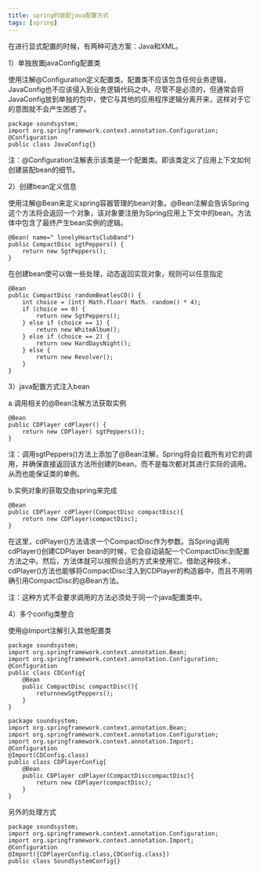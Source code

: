```yaml
---
title: spring的装配java配置方式
tags: [spring]
---
```


在进行显式配置的时候，有两种可选方案：Java和XML。

1）单独放置javaConfig配置类

使用注解@Configuration定义配置类。配置类不应该包含任何业务逻辑，JavaConfig也不应该侵入到业务逻辑代码之中。尽管不是必须的，但通常会将JavaConfig放到单独的包中，使它与其他的应用程序逻辑分离开来，这样对于它的意图就不会产生困惑了。

```
package soundsystem;
import org.springframework.context.annotation.Configuration;
@Configuration
public class JavaConfig{}
```

注：@Configuration注解表示该类是一个配置类。即该类定义了应用上下文如何创建装配bean的细节。

2）创建bean定义信息

使用注解@Bean来定义spring容器管理的bean对象。@Bean注解会告诉Spring这个方法将会返回一个对象，该对象要注册为Spring应用上下文中的bean。方法体中包含了最终产生bean实例的逻辑。

```
@Bean( name=" lonelyHeartsClubBand") 
public CompactDisc sgtPeppers() {
    return new SgtPeppers(); 
}
```

在创建bean使可以做一些处理，动态返回实现对象，规则可以任意指定

```
@Bean 
public CompactDisc randomBeatlesCD() { 
    int choice = (int) Math.floor( Math. random() * 4);
    if (choice == 0) { 
        return new SgtPeppers(); 
    } else if (choice == 1) {
        return new WhiteAlbum(); 
    } else if (choice == 2) { 
        return new HardDaysNight(); 
    } else { 
        return new Revolver(); 
    } 
}
```

3）java配置方式注入bean

a.调用相关的@Bean注解方法获取实例

```
@Bean 
public CDPlayer cdPlayer() { 
    return new CDPlayer( sgtPeppers()); 
}
```

注：调用sgtPeppers()方法上添加了@Bean注解，Spring将会拦截所有对它的调用，并确保直接返回该方法所创建的bean，而不是每次都对其进行实际的调用。从而也能保证类的单例。

b.实例对象的获取交由spring来完成

```
@Bean
public CDPlayer cdPlayer(CompactDisc compactDisc){
    return new CDPlayer(compactDisc);
}
```

在这里，cdPlayer()方法请求一个CompactDisc作为参数。当Spring调用cdPlayer()创建CDPlayer bean的时候，它会自动装配一个CompactDisc到配置方法之中。然后，方法体就可以按照合适的方式来使用它。借助这种技术，cdPlayer()方法也能够将CompactDisc注入到CDPlayer的构造器中，而且不用明确引用CompactDisc的@Bean方法。

注：这种方式不会要求调用的方法必须处于同一个java配置类中。

4）多个config类整合

使用@Import注解引入其他配置类

```
package soundsystem;
import org.springframework.context.annotation.Bean;
import org.springframework.context.annotation.Configuration;
@Configuration
public class CDConfig{
    @Bean
    public CompactDisc compactDisc(){
        returnnewSgtPeppers();
    }
}

package soundsystem;
import org.springframework.context.annotation.Bean;
import org.springframework.context.annotation.Configuration;
import org.springframework.context.annotation.Import;
@Configuration
@Import(CDConfig.class)
public class CDPlayerConfig{
    @Bean
    public CDPlayer cdPlayer(CompactDisccompactDisc){
        return new CDPlayer(compactDisc);
    }
}
```

另外的处理方式

```
package soundsystem;
import org.springframework.context.annotation.Configuration;
import org.springframework.context.annotation.Import;
@Configuration
@Import({CDPlayerConfig.class,CDConfig.class})
public class SoundSystemConfig{}
```